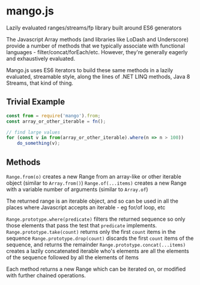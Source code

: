 # mango.js
Lazily evaluated ranges/streams/fp library built around ES6 generators

The Javascript Array methods (and libraries like LoDash and Underscore) provide a number of methods that we typically associate with functional languages - filter/concat/forEach/etc.  However, they're generally eagerly and exhaustively evaluated.

Mango.js uses ES6 iterators to build these same methods in a lazily evaluated, streamable style, along the lines of .NET LINQ methods, Java 8 Streams, that kind of thing.


## Trivial Example

```javascript
const from = require('mango').from;
const array_or_other_iterable = fn();

// find large values
for (const v in from(array_or_other_iterable).where(n => n > 100))
    do_something(v);

```

## Methods
`Range.from(o)` creates a new Range from an array-like or other iterable object (similar to `Array.from()`)
`Range.of(...items)` creates a new Range with a variable number of arguments (similar to `Array.of`)

The returned range is an iterable object, and so can be used in all the places where Javascript accepts an iterable - eg for/of loop, etc

`Range.prototype.where(predicate)` filters the returned sequence so only those elements that pass the test that `predicate` implements.
`Range.prototype.take(count)` returns only the first `count` items in the sequence
`Range.prototype.drop(count)` discards the first `count` items of the sequence, and returns the remainder
`Range.prototype.concat(...items)` creates a lazily concatenated iterable who's elements are all the elements of the sequence followed by all the elements of items

Each method returns a new Range which can be iterated on, or modified with further chained operations.